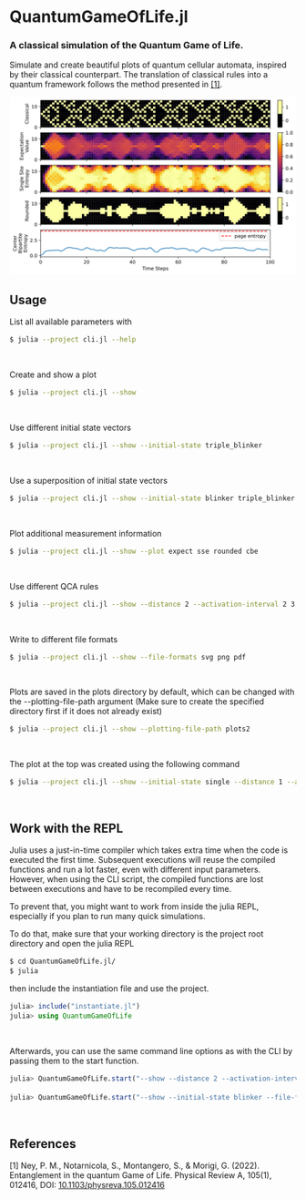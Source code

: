 # QuantumGameOfLife.jl

### A classical simulation of the Quantum Game of Life.

Simulate and create beautiful plots of quantum cellular automata, inspired by their classical counterpart.
The translation of classical rules into a quantum framework follows the method presented in [[1]](#1).



![](plots/plot.svg)

## Usage
List all available parameters with
```bash
$ julia --project cli.jl --help
```
<br/>

Create and show a plot
```bash
$ julia --project cli.jl --show
```
<br/>

Use different initial state vectors
```bash
$ julia --project cli.jl --show --initial-state triple_blinker
```
<br/>

Use a superposition of initial state vectors
```bash
$ julia --project cli.jl --show --initial-state blinker triple_blinker
```
<br/>

Plot additional measurement information
```bash
$ julia --project cli.jl --show --plot expect sse rounded cbe
```
<br/>

Use different QCA rules
```bash
$ julia --project cli.jl --show --distance 2 --activation-interval 2 3
```
<br/>

Write to different file formats
```bash
$ julia --project cli.jl --show --file-formats svg png pdf
```
<br/>

<!-- Plot the classical evolution and mps bond dimension
```bash
julia --project cli.jl --show --initial-state blinker --plot-classical --plot-bond-dims
```
<br/> -->

<!-- Try the TDVP algorithm (This can take a while)
```bash
julia --project cli.jl --show --initial-state blinker --algorithm 2tdvp --num-steps 1000 --plotting-frequency 10 --plot-bond-dims --num-cells 15
``` -->

Plots are saved in the plots directory by default, which can be changed with the --plotting-file-path argument (Make sure to create the specified directory first if it does not already exist)
```bash
$ julia --project cli.jl --show --plotting-file-path plots2
```
<br/>

The plot at the top was created using the following command
```bash
$ julia --project cli.jl --show --initial-state single --distance 1 --activation-interval 1 1 --step-size 0.5 --num-steps 100 --num-cells 13 --plot expect rounded cbe sse classical --file-formats svg
```
<br/>

## Work with the REPL
Julia uses a just-in-time compiler which takes extra time when the code is executed the first time. Subsequent executions will reuse the compiled functions and run a lot faster, even with different input parameters. However, when using the CLI script, the compiled functions are lost between executions and have to be recompiled every time.

To prevent that, you might want to work from inside the julia REPL, especially if you plan to run many quick simulations.

To do that, make sure that your working directory is the project root directory and open the julia REPL
```bash
$ cd QuantumGameOfLife.jl/
$ julia
```
then include the instantiation file and use the project.
```julia
julia> include("instantiate.jl")
julia> using QuantumGameOfLife
```
<br/>

Afterwards, you can use the same command line options as with the CLI by passing them to the start function.
```julia
julia> QuantumGameOfLife.start("--show --distance 2 --activation-interval 2 3")

julia> QuantumGameOfLife.start("--show --initial-state blinker --file-formats pdf jpg --plot expect sse rounded")
```

<br/>

## References
<a id="1">[1]</a> 
Ney, P. M., Notarnicola, S., Montangero, S., & Morigi, G. (2022). Entanglement in the quantum Game of Life. Physical Review A, 105(1), 012416, DOI: [10.1103/physreva.105.012416](http://dx.doi.org/10.1103/PhysRevA.105.012416)